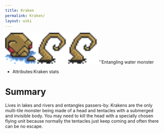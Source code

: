 ```yaml
---
title: Kraken
permalink: Kraken/
layout: wiki
---
```


<img src="krakenhead.png" title="fig:krakenhead.png" alt="krakenhead.png" width="100" /><img src="krakenland.png" title="fig:krakenland.png" alt="krakenland.png" width="100" /><img src="krakenland.png" title="fig:krakenland.png" alt="krakenland.png" width="100" />
''Entangling water monster

-   Attributes:Kraken stats

Summary
=======

Lives in lakes and rivers and entangles passers-by. Krakens are the only
multi-tile monster being made of a head and tentacles with a submerged
and invisible body. You may need to kill the head with a specially
chosen flying unit because normally the tentacles just keep coming and
often there can be no escape.
